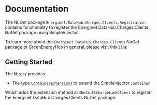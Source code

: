 # Documentation

The NuGet package `Energinet.DataHub.Charges.Clients.Registration` contains functionality to register the Energinet.DataHub.Charges.Clients NuGet package using SimpleInjector.

To learn more about the `Energinet.DataHub.Charges.Clients` NuGet package or GreenEnergyHub in general, please visit this [`link`](https://www.nuget.org/packages/Energinet.DataHub.Charges.Clients/)

## Getting Started

The library provides

- The type [`ContainerExtensions`](https://github.com/Energinet-DataHub/geh-charges/blob/main/source/Energinet.Charges.Libraries/source/Energinet.DataHub.Charges.Clients.Registration/ContainerExtensons.cs) to extend the SimpleInjector `Container`

Which adds the extension method `AddDefaultChargeLinkClient` to register the Energinet.DataHub.Charges.Clients NuGet package.
